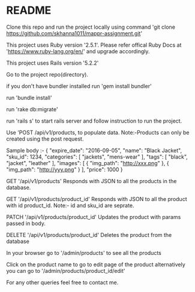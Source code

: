 # README

Clone this repo and run the project locally using command 'git clone https://github.com/skhanna1011/mappr-assignment.git'

This project uses Ruby version '2.5.1'. Please refer offical Ruby Docs at 'https://www.ruby-lang.org/en/' and upgrade accordingly.

This project uses Rails version '5.2.2'


Go to the project repo(directory).

if you don't have bundler installed run 'gem install bundler'

run 'bundle install'

run 'rake db:migrate'

run 'rails s' to start rails server and follow instruction to run the project.

Use 'POST /api/v1/products, to populate data.
  Note:-Products can only be created using the post request.

Sample body :-
{
  "expire_date": "2016-09-05",
  "name": "Black Jacket",
  "sku_id": 1234,
  "categories": [
    "jackets",
    "mens-wear"
  ],
  "tags": [
    "black",
    "jacket",
    "leather"
  ],
  "images": [
    {
      "img_path": "http://xxx.png"
    },
    {
      "img_path": "http://yyy.png"
    }
  ],
  "price": 1000
}

GET '/api/v1/products' Responds with JSON to all the products in the database.

GET '/api/v1/products/product_id' Responds with JSON to all the product with id product_id.
  Note:- id and sku_id are seprate.

PATCH '/api/v1/products/product_id' Updates the product with params passed in body.

DELETE '/api/v1/products/product_id' Deletes the product from the database


In your browser go to '/admin/products' to see all the products

Click on the product name to go to edit page of the product alternatively you can go to '/admin/products/product_id/edit'


For any other queries feel free to contact me.